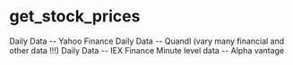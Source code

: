# get_stock_prices

Daily Data -- Yahoo Finance
Daily Data -- Quandl (vary many financial and other data !!!)
Daily Data -- IEX Finance
Minute level data -- Alpha vantage
